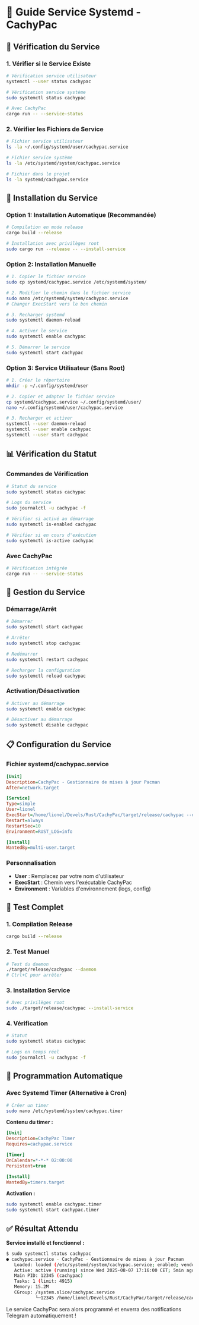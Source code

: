 # 🔧 Guide Service Systemd - CachyPac

## 🎯 Vérification du Service

### **1. Vérifier si le Service Existe**
```bash
# Vérification service utilisateur
systemctl --user status cachypac

# Vérification service système
sudo systemctl status cachypac

# Avec CachyPac
cargo run -- --service-status
```

### **2. Vérifier les Fichiers de Service**
```bash
# Fichier service utilisateur
ls -la ~/.config/systemd/user/cachypac.service

# Fichier service système
ls -la /etc/systemd/system/cachypac.service

# Fichier dans le projet
ls -la systemd/cachypac.service
```

## 🚀 Installation du Service

### **Option 1: Installation Automatique (Recommandée)**
```bash
# Compilation en mode release
cargo build --release

# Installation avec privilèges root
sudo cargo run --release -- --install-service
```

### **Option 2: Installation Manuelle**
```bash
# 1. Copier le fichier service
sudo cp systemd/cachypac.service /etc/systemd/system/

# 2. Modifier le chemin dans le fichier service
sudo nano /etc/systemd/system/cachypac.service
# Changer ExecStart vers le bon chemin

# 3. Recharger systemd
sudo systemctl daemon-reload

# 4. Activer le service
sudo systemctl enable cachypac

# 5. Démarrer le service
sudo systemctl start cachypac
```

### **Option 3: Service Utilisateur (Sans Root)**
```bash
# 1. Créer le répertoire
mkdir -p ~/.config/systemd/user

# 2. Copier et adapter le fichier service
cp systemd/cachypac.service ~/.config/systemd/user/
nano ~/.config/systemd/user/cachypac.service

# 3. Recharger et activer
systemctl --user daemon-reload
systemctl --user enable cachypac
systemctl --user start cachypac
```

## 📊 Vérification du Statut

### **Commandes de Vérification**
```bash
# Statut du service
sudo systemctl status cachypac

# Logs du service
sudo journalctl -u cachypac -f

# Vérifier si activé au démarrage
sudo systemctl is-enabled cachypac

# Vérifier si en cours d'exécution
sudo systemctl is-active cachypac
```

### **Avec CachyPac**
```bash
# Vérification intégrée
cargo run -- --service-status
```

## 🔄 Gestion du Service

### **Démarrage/Arrêt**
```bash
# Démarrer
sudo systemctl start cachypac

# Arrêter
sudo systemctl stop cachypac

# Redémarrer
sudo systemctl restart cachypac

# Recharger la configuration
sudo systemctl reload cachypac
```

### **Activation/Désactivation**
```bash
# Activer au démarrage
sudo systemctl enable cachypac

# Désactiver au démarrage
sudo systemctl disable cachypac
```

## 📋 Configuration du Service

### **Fichier systemd/cachypac.service**
```ini
[Unit]
Description=CachyPac - Gestionnaire de mises à jour Pacman
After=network.target

[Service]
Type=simple
User=lionel
ExecStart=/home/lionel/Devels/Rust/CachyPac/target/release/cachypac --daemon
Restart=always
RestartSec=10
Environment=RUST_LOG=info

[Install]
WantedBy=multi-user.target
```

### **Personnalisation**
- **User** : Remplacez par votre nom d'utilisateur
- **ExecStart** : Chemin vers l'exécutable CachyPac
- **Environment** : Variables d'environnement (logs, config)

## 🧪 Test Complet

### **1. Compilation Release**
```bash
cargo build --release
```

### **2. Test Manuel**
```bash
# Test du daemon
./target/release/cachypac --daemon
# Ctrl+C pour arrêter
```

### **3. Installation Service**
```bash
# Avec privilèges root
sudo ./target/release/cachypac --install-service
```

### **4. Vérification**
```bash
# Statut
sudo systemctl status cachypac

# Logs en temps réel
sudo journalctl -u cachypac -f
```

## 🎯 Programmation Automatique

### **Avec Systemd Timer (Alternative à Cron)**
```bash
# Créer un timer
sudo nano /etc/systemd/system/cachypac.timer
```

**Contenu du timer :**
```ini
[Unit]
Description=CachyPac Timer
Requires=cachypac.service

[Timer]
OnCalendar=*-*-* 02:00:00
Persistent=true

[Install]
WantedBy=timers.target
```

**Activation :**
```bash
sudo systemctl enable cachypac.timer
sudo systemctl start cachypac.timer
```

## ✅ Résultat Attendu

**Service installé et fonctionnel :**
```bash
$ sudo systemctl status cachypac
● cachypac.service - CachyPac - Gestionnaire de mises à jour Pacman
   Loaded: loaded (/etc/systemd/system/cachypac.service; enabled; vendor preset: disabled)
   Active: active (running) since Wed 2025-08-07 17:16:00 CET; 5min ago
   Main PID: 12345 (cachypac)
   Tasks: 1 (limit: 4915)
   Memory: 15.2M
   CGroup: /system.slice/cachypac.service
           └─12345 /home/lionel/Devels/Rust/CachyPac/target/release/cachypac --daemon
```

Le service CachyPac sera alors programmé et enverra des notifications Telegram automatiquement !